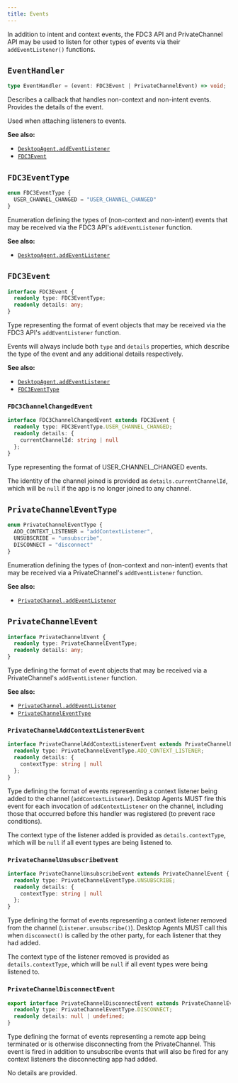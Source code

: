 ```yaml
---
title: Events
---
```


In addition to intent and context events, the FDC3 API and PrivateChannel API may be used to listen for other types of events via their `addEventListener()` functions.

## `EventHandler`

```ts
type EventHandler = (event: FDC3Event | PrivateChannelEvent) => void;
```

Describes a callback that handles non-context and non-intent events. Provides the details of the event.

Used when attaching listeners to events.

**See also:**

- [`DesktopAgent.addEventListener`](DesktopAgent#addEventListener)
- [`FDC3Event`](#fdc3event)

## `FDC3EventType`

```ts
enum FDC3EventType {
  USER_CHANNEL_CHANGED = "USER_CHANNEL_CHANGED"
}
```

Enumeration defining the types of (non-context and non-intent) events that may be received via the FDC3 API's `addEventListener` function.

**See also:**

- [`DesktopAgent.addEventListener`](DesktopAgent#addEventListener)

## `FDC3Event`

```ts
interface FDC3Event {
  readonly type: FDC3EventType;
  readonly details: any;
}
```

Type representing the format of event objects that may be received via the FDC3 API's `addEventListener` function.

Events will always include both `type` and `details` properties, which describe the type of the event and any additional details respectively.

**See also:**

- [`DesktopAgent.addEventListener`](DesktopAgent#addEventListener)
- [`FDC3EventType`](#fdc3eventtype)

### `FDC3ChannelChangedEvent`

```ts
interface FDC3ChannelChangedEvent extends FDC3Event {
  readonly type: FDC3EventType.USER_CHANNEL_CHANGED;
  readonly details: {
    currentChannelId: string | null
  };
}
```

Type representing the format of USER_CHANNEL_CHANGED events.

The identity of the channel joined is provided as `details.currentChannelId`, which will be `null` if the app is no longer joined to any channel.

## `PrivateChannelEventType`

```ts
enum PrivateChannelEventType {
  ADD_CONTEXT_LISTENER = "addContextListener",
  UNSUBSCRIBE = "unsubscribe",
  DISCONNECT = "disconnect"
}
```

Enumeration defining the types of (non-context and non-intent) events that may be received via a PrivateChannel's `addEventListener` function.

**See also:**

- [`PrivateChannel.addEventListener`](PrivateChannel#addEventListener)

## `PrivateChannelEvent`

```ts
interface PrivateChannelEvent {
  readonly type: PrivateChannelEventType;
  readonly details: any;
}
```

Type defining the format of event objects that may be received via a PrivateChannel's `addEventListener` function.

**See also:**

- [`PrivateChannel.addEventListener`](PrivateChannel#addEventListener)
- [`PrivateChannelEventType`](#privatechanneleventtype)

### `PrivateChannelAddContextListenerEvent`

```ts
interface PrivateChannelAddContextListenerEvent extends PrivateChannelEvent {
  readonly type: PrivateChannelEventType.ADD_CONTEXT_LISTENER;
  readonly details: {
    contextType: string | null
  };
}
```

Type defining the format of events representing a context listener being added to the channel (`addContextListener`). Desktop Agents MUST fire this event for each invocation of `addContextListener` on the channel, including those that occurred before this handler was registered (to prevent race conditions).

The context type of the listener added is provided as `details.contextType`, which will be `null` if all event types are being listened to.

### `PrivateChannelUnsubscribeEvent`

```ts
interface PrivateChannelUnsubscribeEvent extends PrivateChannelEvent {
  readonly type: PrivateChannelEventType.UNSUBSCRIBE;
  readonly details: {
    contextType: string | null
  };
}
```

Type defining the format of events representing a context listener removed from the channel (`Listener.unsubscribe()`). Desktop Agents MUST call this when `disconnect()` is called by the other party, for each listener that they had added.

The context type of the  listener removed is provided as `details.contextType`, which will be `null` if all event types were being listened to.

### `PrivateChannelDisconnectEvent`

```ts
export interface PrivateChannelDisconnectEvent extends PrivateChannelEvent {
  readonly type: PrivateChannelEventType.DISCONNECT;
  readonly details: null | undefined;
}
```

Type defining the format of events representing a remote app being terminated or is otherwise disconnecting from the PrivateChannel. This event is fired in addition to unsubscribe events that will also be fired for any context listeners the disconnecting app had added.

No details are provided.

